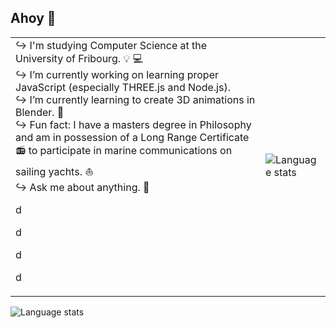 ## Ahoy 👋

<table>
  <tr>
    <td>
↪ I'm studying Computer Science at the University of Fribourg. 💡 💻<br/>
↪ I’m currently working on learning proper JavaScript (especially THREE.js and Node.js).<br/>
↪ I’m currently learning to create 3D animations in Blender. 🎨<br/>
↪ Fun fact: I have a masters degree in Philosophy and am in possession of a Long Range Certificate 📻 to participate in marine communications on sailing yachts. ⛵<br/>
↪ Ask me about anything. 💭
      <p>d</p>
      <p>d</p>
            <p>d</p>
            <p>d</p>
    </td>
    <td><img src="https://github-readme-stats.vercel.app/api/top-langs/?username=oliolioli&layout=compact&langs_count=8" alt="Language stats"></td>
  </tr>
</table>

<img src="https://github-readme-stats.vercel.app/api/top-langs/?username=oliolioli&layout=compact&langs_count=8" alt="Language stats">
